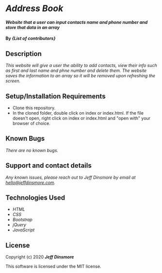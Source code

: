 # _Address Book_

#### _Website that a user can input contacts name and phone number and store that data in an array_

#### By _**{List of contributors}**_

## Description

_This website will give a user the ability to add contacts, view their info such as first and last name and phne number and delete them. The website saves the information to an array so it will be removed upon refreshing the screen._

## Setup/Installation Requirements

* Clone this repository.
* In the cloned folder, double click on index or index.html. If the file doesn't open, right click on index or index.html and "open with" your browser of choice.

## Known Bugs

_There are no known bugs._

## Support and contact details

_Any known issues, please reach out to Jeff Dinsmore by email at hello@jeffdinsmore.com._

## Technologies Used

* _HTML_
* _CSS_
* _Bootstrap_
* _jQuery_
* _JavaScript_

## License

Copyright (c) 2020 **_Jeff Dinsmore_**

This software is licensed under the MIT license.